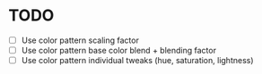 # TODO

- [ ] Use color pattern scaling factor
- [ ] Use color pattern base color blend + blending factor
- [ ] Use color pattern individual tweaks (hue, saturation, lightness)
